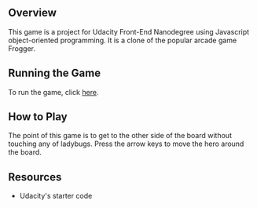 ## Overview
This game is a project for Udacity Front-End Nanodegree using Javascript object-oriented programming. It is a clone of the popular arcade game Frogger.

## Running the Game
To run the game, click [here](https://hugobee.github.io/ClassicArcadeGameClone/). 

## How to Play
The point of this game is to get to the other side of the board without touching any of ladybugs. Press the arrow keys to move the hero around the board. 

## Resources
* Udacity's starter code
